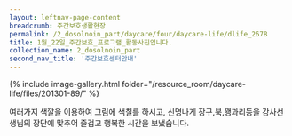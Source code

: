 ```yaml
--- 
layout: leftnav-page-content 
breadcrumb: 주간보호생활현장 
permalink: /2_dosolnoin_part/daycare/four/daycare-life/dlife_2678
title: 1월_22일_주간보호_프로그램_활동사진입니다.
collection_name: 2_dosolnoin_part
second_nav_title: '주간보호센터안내' 
---
```

{% include image-gallery.html folder="/resource_room/daycare-life/files/201301-89/" %}


여러가지 색깔을 이용하여 그림에 색칠를 하시고,
신명나게 장구,북,꽹과리등을 강사선생님의 장단에 맞추어
즐겁고 행복한 시간을 보냈습니다.